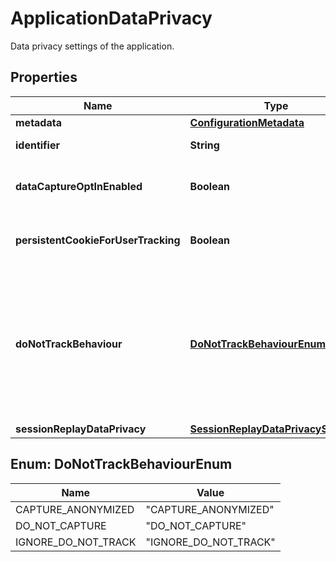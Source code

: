 

# ApplicationDataPrivacy

Data privacy settings of the application.

## Properties

| Name | Type | Description | Notes |
|------------ | ------------- | ------------- | -------------|
|**metadata** | [**ConfigurationMetadata**](ConfigurationMetadata.md) |  |  [optional] |
|**identifier** | **String** | Dynatrace entity ID of the web application. |  [optional] [readonly] |
|**dataCaptureOptInEnabled** | **Boolean** | Set to &#x60;true&#x60; to disable data capture and cookies until JavaScriptAPI &#x60;dtrum.enable()&#x60; is called. |  |
|**persistentCookieForUserTracking** | **Boolean** | Set to &#x60;true&#x60; to set persistent cookie in order to recognize returning devices. |  |
|**doNotTrackBehaviour** | [**DoNotTrackBehaviourEnum**](#DoNotTrackBehaviourEnum) | How to handle the \&quot;Do Not Track\&quot; header:   * &#x60;IGNORE_DO_NOT_TRACK&#x60;: ignore the header and capture the data.  * &#x60;CAPTURE_ANONYMIZED&#x60;: capture the data but do not tie it to the user.  * &#x60;DO_NOT_CAPTURE&#x60;: respect the header and do not capture. |  |
|**sessionReplayDataPrivacy** | [**SessionReplayDataPrivacySettings**](SessionReplayDataPrivacySettings.md) |  |  [optional] |



## Enum: DoNotTrackBehaviourEnum

| Name | Value |
|---- | -----|
| CAPTURE_ANONYMIZED | &quot;CAPTURE_ANONYMIZED&quot; |
| DO_NOT_CAPTURE | &quot;DO_NOT_CAPTURE&quot; |
| IGNORE_DO_NOT_TRACK | &quot;IGNORE_DO_NOT_TRACK&quot; |



